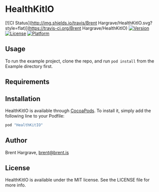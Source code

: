# HealthKitIO

[![CI Status](http://img.shields.io/travis/Brent Hargrave/HealthKitIO.svg?style=flat)](https://travis-ci.org/Brent Hargrave/HealthKitIO)
[![Version](https://img.shields.io/cocoapods/v/HealthKitIO.svg?style=flat)](http://cocoapods.org/pods/HealthKitIO)
[![License](https://img.shields.io/cocoapods/l/HealthKitIO.svg?style=flat)](http://cocoapods.org/pods/HealthKitIO)
[![Platform](https://img.shields.io/cocoapods/p/HealthKitIO.svg?style=flat)](http://cocoapods.org/pods/HealthKitIO)

## Usage

To run the example project, clone the repo, and run `pod install` from the Example directory first.

## Requirements

## Installation

HealthKitIO is available through [CocoaPods](http://cocoapods.org). To install
it, simply add the following line to your Podfile:

```ruby
pod "HealthKitIO"
```

## Author

Brent Hargrave, brent@brent.is

## License

HealthKitIO is available under the MIT license. See the LICENSE file for more info.
